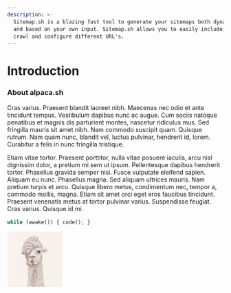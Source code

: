 ```yaml
---
description: >-
  Sitemap.sh is a blazing fast tool to generate your sitemaps both dynamically
  and based on your own input. Sitemap.sh allows you to easily include, exclude,
  crawl and configure different URL's.
---
```


# Introduction

### About alpaca.sh

Cras varius. Praesent blandit laoreet nibh. Maecenas nec odio et ante tincidunt tempus. Vestibulum dapibus nunc ac augue. Cum sociis natoque penatibus et magnis dis parturient montes, nascetur ridiculus mus. Sed fringilla mauris sit amet nibh. Nam commodo suscipit quam. Quisque rutrum. Nam quam nunc, blandit vel, luctus pulvinar, hendrerit id, lorem. Curabitur a felis in nunc fringilla tristique.

Etiam vitae tortor. Praesent porttitor, nulla vitae posuere iaculis, arcu nisl dignissim dolor, a pretium mi sem ut ipsum. Pellentesque dapibus hendrerit tortor. Phasellus gravida semper nisi. Fusce vulputate eleifend sapien. Aliquam eu nunc. Phasellus magna. Sed aliquam ultrices mauris. Nam pretium turpis et arcu. Quisque libero metus, condimentum nec, tempor a, commodo mollis, magna. Etiam sit amet orci eget eros faucibus tincidunt. Praesent venenatis metus at tortor pulvinar varius. Suspendisse feugiat. Cras varius. Quisque id mi.

```php
while (awake()) { code(); }
```

![With &#x2764; from alpaca.sh](.gitbook/assets/1005360697-6-alpaca_-avatar_avatar.png)





